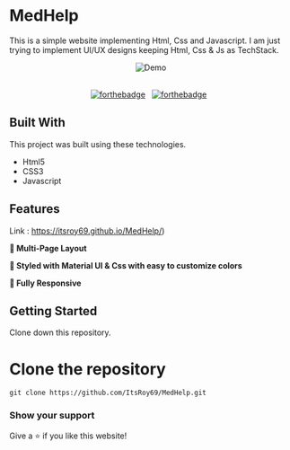 # MedHelp

This is a simple website implementing Html, Css and Javascript. I am just trying to implement UI/UX designs keeping Html, Css & Js as TechStack.

<div align="center">
  <img alt="Demo" src="![2022-06-19](https://user-images.githubusercontent.com/78967360/174469040-5ba8a4d1-cc81-4eec-a5c1-508704c209d0.png)" />
</div>

<br/>

<center>

[![forthebadge](https://forthebadge.com/images/badges/built-with-love.svg)](https://forthebadge.com) &nbsp;
[![forthebadge](https://forthebadge.com/images/badges/made-with-javascript.svg)](https://forthebadge.com) &nbsp;

</center>

## Built With

This project was built using these technologies.

- Html5
- CSS3
- Javascript

## Features

Link : https://itsroy69.github.io/MedHelp/)

**📖 Multi-Page Layout**

**🎨 Styled with Material UI & Css with easy to customize colors**

**📱 Fully Responsive**

## Getting Started

Clone down this repository. 
# Clone the repository
`git clone https://github.com/ItsRoy69/MedHelp.git`

### Show your support

Give a ⭐ if you like this website!
